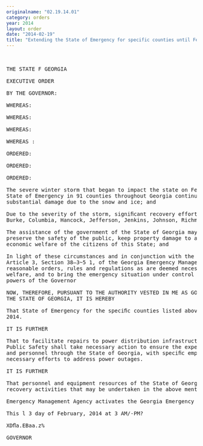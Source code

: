 ```yaml
---
originalname: "02.19.14.01"
category: orders
year: 2014
layout: order
date: "2014-02-19"
title: "Extending the State of Emergency for specific counties until February 24, 2014"
---
```

<pre>
 

THE STATE F GEORGIA

EXECUTIVE ORDER

BY THE GOVERNOR:

WHEREAS:

WHEREAS:

WHEREAS:

WHEREAS :

ORDERED:

ORDERED:

ORDERED:

The severe winter storm that began to impact the state on February 10 and prompted the declaration of a
State of Emergency in 91 counties throughout Georgia continues to affect several counties which received
substantial damage due to the snow and ice; and

Due to the severity of the storm, signiﬁcant recovery efforts continue in the following counties: Baldwin,
Burke, Columbia, Hancock, Jefferson, Jenkins, Johnson, Richmond, Screven and Washington; and

The assistance of the government of the State of Georgia may be necessary to protect the public health,
preserve the safety of the public, keep property damage to a minimum and to restore the social and
economic welfare of the citizens of this State; and

In light of these circumstances and in conjunction with the authority vested in the Governor by virtue of
Article 3, Section 38—3~5 1, of the Georgia Emergency Management Act of 1981, as amended to promulgate
reasonable orders, rules and regulations as are deemed necessary to protect public health, safety and
welfare, and to bring the emergency situation under control within the acknowledged limitations of the
powers of the Governor

NOW, THEREFORE, PURSUANT TO THE AUTHORITY VESTED IN ME AS GOVERNOR OF
THE STATE OF GEORGIA, IT IS HEREBY

That State of Emergency for the speciﬁc counties listed above be extended until midnight, February 24,
2014.

IT IS FURTHER

That to facilitate repairs to power distribution infrastructure the Georgia Departments of Transportation and
Public Safety shall take necessary action to ensure the expeditious movement of utility vehicles, equipment
and personnel through the State of Georgia, with speciﬁc emphasis on removal of debris and any other
necessary efforts to address power outages.

IT IS FURTHER

That personnel and equipment resources of the State of Georgia be made available to assist in response and
recovery activities that may be undertaken in the above mentioned counties, and that the Georgia

Emergency Management Agency activates the Georgia Emergency Operations Plan.

This l 3 day of February, 2014 at 3 AM/-PM?

XDﬂa.EBaa.z%

GOVERNOR

</pre>
